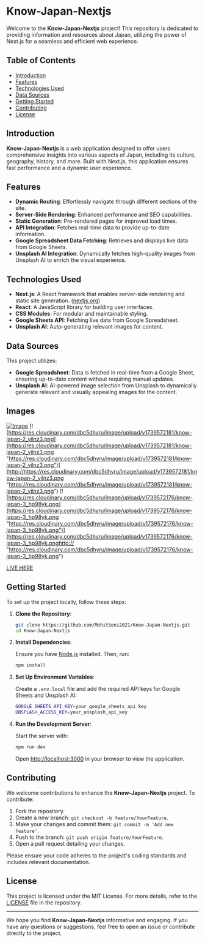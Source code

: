 # Know-Japan-Nextjs

Welcome to the **Know-Japan-Nextjs** project! This repository is dedicated to providing information and resources about Japan, utilizing the power of Next.js for a seamless and efficient web experience.

## Table of Contents

- [Introduction](#introduction)
- [Features](#features)
- [Technologies Used](#technologies-used)
- [Data Sources](#data-sources)
- [Getting Started](#getting-started)
- [Contributing](#contributing)
- [License](#license)

## Introduction

**Know-Japan-Nextjs** is a web application designed to offer users comprehensive insights into various aspects of Japan, including its culture, geography, history, and more. Built with Next.js, this application ensures fast performance and a dynamic user experience.

## Features

- **Dynamic Routing**: Effortlessly navigate through different sections of the site.
- **Server-Side Rendering**: Enhanced performance and SEO capabilities.
- **Static Generation**: Pre-rendered pages for improved load times.
- **API Integration**: Fetches real-time data to provide up-to-date information.
- **Google Spreadsheet Data Fetching**: Retrieves and displays live data from Google Sheets.
- **Unsplash AI Integration**: Dynamically fetches high-quality images from Unsplash AI to enrich the visual experience.

## Technologies Used

- **Next.js**: A React framework that enables server-side rendering and static site generation. ([nextjs.org](https://nextjs.org/))
- **React**: A JavaScript library for building user interfaces.
- **CSS Modules**: For modular and maintainable styling.
- **Google Sheets API**: Fetching live data from Google Spreadsheet.
- **Unsplash AI**: Auto-generating relevant images for content.

## Data Sources

This project utilizes:

- **Google Spreadsheet**: Data is fetched in real-time from a Google Sheet, ensuring up-to-date content without requiring manual updates.
- **Unsplash AI**: AI-powered image selection from Unsplash to dynamically generate relevant and visually appealing images for the content.

## Images 
[![Image](https://res.cloudinary.com/dbc5dhyru/image/upload/v1739572174/know-japan-1_uw9hpk.png "Image")](https://res.cloudinary.com/dbc5dhyru/image/upload/v1739572174/know-japan-1_uw9hpk.png "Image")
[![https://res.cloudinary.com/dbc5dhyru/image/upload/v1739572181/know-japan-2_yilnz3.png](https://res.cloudinary.com/dbc5dhyru/image/upload/v1739572181/know-japan-2_yilnz3.png "https://res.cloudinary.com/dbc5dhyru/image/upload/v1739572181/know-japan-2_yilnz3.png")](http://https://res.cloudinary.com/dbc5dhyru/image/upload/v1739572181/know-japan-2_yilnz3.png "https://res.cloudinary.com/dbc5dhyru/image/upload/v1739572181/know-japan-2_yilnz3.png")
[![https://res.cloudinary.com/dbc5dhyru/image/upload/v1739572176/know-japan-3_hp98yk.png](https://res.cloudinary.com/dbc5dhyru/image/upload/v1739572176/know-japan-3_hp98yk.png "https://res.cloudinary.com/dbc5dhyru/image/upload/v1739572176/know-japan-3_hp98yk.png")](https://res.cloudinary.com/dbc5dhyru/image/upload/v1739572176/know-japan-3_hp98yk.pnghttp:// "https://res.cloudinary.com/dbc5dhyru/image/upload/v1739572176/know-japan-3_hp98yk.png")

[LIVE HERE](https://know-japan-nextjs.vercel.app/)

## Getting Started

To set up the project locally, follow these steps:

1. **Clone the Repository**:

   ```bash
   git clone https://github.com/MohitSoni2021/Know-Japan-Nextjs.git
   cd Know-Japan-Nextjs
   ```

2. **Install Dependencies**:

   Ensure you have [Node.js](https://nodejs.org/) installed. Then, run:

   ```bash
   npm install
   ```

3. **Set Up Environment Variables**:

   Create a `.env.local` file and add the required API keys for Google Sheets and Unsplash AI:

   ```bash
   GOOGLE_SHEETS_API_KEY=your_google_sheets_api_key
   UNSPLASH_ACCESS_KEY=your_unsplash_api_key
   ```

4. **Run the Development Server**:

   Start the server with:

   ```bash
   npm run dev
   ```

   Open [http://localhost:3000](http://localhost:3000) in your browser to view the application.

## Contributing

We welcome contributions to enhance the **Know-Japan-Nextjs** project. To contribute:

1. Fork the repository.
2. Create a new branch: `git checkout -b feature/YourFeature`.
3. Make your changes and commit them: `git commit -m 'Add new feature'`.
4. Push to the branch: `git push origin feature/YourFeature`.
5. Open a pull request detailing your changes.

Please ensure your code adheres to the project's coding standards and includes relevant documentation.

## License

This project is licensed under the MIT License. For more details, refer to the [LICENSE](LICENSE) file in the repository.

---

We hope you find **Know-Japan-Nextjs** informative and engaging. If you have any questions or suggestions, feel free to open an issue or contribute directly to the project.

